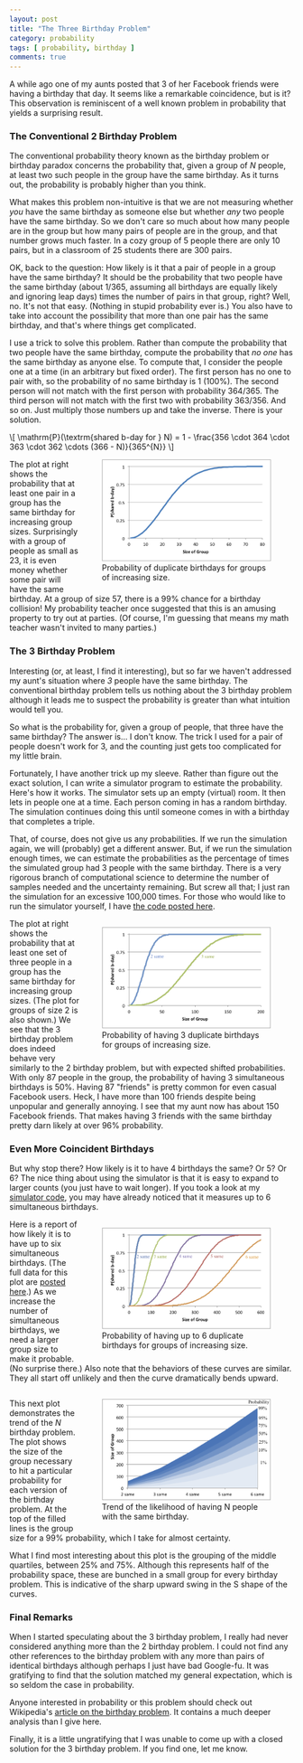 ```yaml
---
layout: post
title: "The Three Birthday Problem"
category: probability
tags: [ probability, birthday ]
comments: true
---
```


<script type="text/javascript"
  src="http://cdn.mathjax.org/mathjax/latest/MathJax.js?config=TeX-AMS-MML_HTMLorMML">
</script>

A while ago one of my aunts posted that 3 of her Facebook friends were
having a birthday that day. It seems like a remarkable coincidence, but is
it? This observation is reminiscent of a well known problem in probability
that yields a surprising result.

### The Conventional 2 Birthday Problem

The conventional probability theory known as the birthday problem or
birthday paradox concerns the probability that, given a group of _N_
people, at least two such people in the group have the same birthday. As it
turns out, the probability is probably higher than you think.

What makes this problem non-intuitive is that we are not measuring whether
_you_ have the same birthday as someone else but whether _any_ two people
have the same birthday. So we don't care so much about how many people are
in the group but how many pairs of people are in the group, and that number
grows much faster. In a cozy group of 5 people there are only 10 pairs, but
in a classroom of 25 students there are 300 pairs.

OK, back to the question: How likely is it that a pair of people in a group
have the same birthday? It should be the probability that two people have
the same birthday (about 1/365, assuming all birthdays are equally likely
and ignoring leap days) times the number of pairs in that group, right?
Well, no. It's not that easy. (Nothing in stupid probability ever is.) You
also have to take into account the possibility that more than one pair has
the same birthday, and that's where things get complicated.

I use a trick to solve this problem. Rather than compute the probability
that two people have the same birthday, compute the probability that _no
one_ has the same birthday as anyone else. To compute that, I consider the
people one at a time (in an arbitrary but fixed order). The first person
has no one to pair with, so the probability of no same birthday is 1
(100%). The second person will not match with the first person with
probability 364/365. The third person will not match with the first two
with probability 363/356. And so on. Just multiply those numbers up and
take the inverse. There is your solution.

<div>
\[
\mathrm{P}(\textrm{shared b-day for } N) = 
1 - \frac{356 \cdot 364 \cdot 363 \cdot 362 \cdots (366 - N)}{365^{N}}
\]
</div>

<figure style="float:right; width:300px;">
  <a href="/images/3-birthday-problem/plot-2-birthday.png">
    <img src="/images/3-birthday-problem/plot-2-birthday.png"
         alt="Duplicate birthday probabilities"
         width="300"
         height="180">
  </a>
  <figcaption>
    Probability of duplicate birthdays for groups of increasing size.
  </figcaption>
</figure>

The plot at right shows the probability that at least one pair in a group
has the same birthday for increasing group sizes. Surprisingly with a group
of people as small as 23, it is even money whether some pair will have the
same birthday. At a group of size 57, there is a 99% chance for a birthday
collision! My probability teacher once suggested that this is an amusing
property to try out at parties. (Of course, I'm guessing that means my math
teacher wasn't invited to many parties.)

### The 3 Birthday Problem

Interesting (or, at least, I find it interesting), but so far we haven't
addressed my aunt's situation where _3_ people have the same birthday. The
conventional birthday problem tells us nothing about the 3 birthday
problem although it leads me to suspect the probability is greater than
what intuition would tell you.

So what is the probability for, given a group of people, that three have
the same birthday? The answer is... I don't know. The trick I used for a
pair of people doesn't work for 3, and the counting just gets too
complicated for my little brain.

Fortunately, I have another trick up my sleeve. Rather than figure out the
exact solution, I can write a simulator program to estimate the
probability. Here's how it works. The simulator sets up an empty (virtual)
room. It then lets in people one at a time. Each person coming in has a
random birthday. The simulation continues doing this until someone comes in
with a birthday that completes a triple.

That, of course, does not give us any probabilities. If we run the
simulation again, we will (probably) get a different answer. But, if we run
the simulation enough times, we can estimate the probabilities as the
percentage of times the simulated group had 3 people with the same
birthday. There is a very rigorous branch of computational science to
determine the number of samples needed and the uncertainty remaining. But
screw all that; I just ran the simulation for an excessive 100,000
times. For those who would like to run the simulator yourself, I have [the
code posted here](https://gist.github.com/kmorel/6567225).

<figure style="float:right; width:300px;">
  <a href="/images/3-birthday-problem/plot-3-birthday.png">
    <img src="/images/3-birthday-problem/plot-3-birthday.png"
         alt="Triple duplicate birthday probabilities"
         width="300"
         height="180">
  </a>
  <figcaption>
    Probability of having 3 duplicate birthdays for groups of increasing size.
  </figcaption>
</figure>

The plot at right shows the probability that at least one set of three
people in a group has the same birthday for increasing group sizes. (The
plot for groups of size 2 is also shown.) We see that the 3 birthday
problem does indeed behave very similarly to the 2 birthday problem, but
with expected shifted probabilities. With only 87 people in the group, the
probability of having 3 simultaneous birthdays is 50%. Having 87 "friends"
is pretty common for even casual Facebook users. Heck, I have more than 100
friends despite being unpopular and generally annoying. I see that my aunt
now has about 150 Facebook friends. That makes having 3 friends with the
same birthday pretty darn likely at over 96% probability.

### Even More Coincident Birthdays

But why stop there? How likely is it to have 4 birthdays the same? Or 5? Or
6? The nice thing about using the simulator is that it is easy to expand to
larger counts (you just have to wait longer). If you took a look at my
[simulator code](https://gist.github.com/kmorel/6567225), you may have
already noticed that it measures up to 6 simultaneous birthdays.

<figure style="float:right; width:300px;">
  <a href="/images/3-birthday-problem/plot-6-birthday.png">
    <img src="/images/3-birthday-problem/plot-6-birthday.png"
         alt="Sextuple duplicate birthday probabilities"
         width="300"
         height="180">
  </a>
  <figcaption>
    Probability of having up to 6 duplicate birthdays for groups of
    increasing size.
  </figcaption>
</figure>

Here is a report of how likely it is to have up to six simultaneous
birthdays. (The full data for this plot are [posted
here](https://gist.github.com/kmorel/6567773).) As we increase the number
of simultaneous birthdays, we need a larger group size to make it
probable. (No surprise there.) Also note that the behaviors of these curves
are similar. They all start off unlikely and then the curve dramatically
bends upward.

<div style="clear:both"></div>

<figure style="float:right; width:300px;">
  <a href="/images/3-birthday-problem/plot-birthday-trend.png">
    <img src="/images/3-birthday-problem/plot-birthday-trend.png"
         alt="Birthday problem trend"
         width="300"
         height="180">
  </a>
  <figcaption>
    Trend of the likelihood of having <emph>N</emph> people with the same
    birthday.
  </figcaption>
</figure>

This next plot demonstrates the trend of the _N_ birthday problem. The plot
shows the size of the group necessary to hit a particular probability for
each version of the birthday problem. At the top of the filled lines is the
group size for a 99% probability, which I take for almost certainty.

What I find most interesting about this plot is the grouping of the middle
quartiles, between 25% and 75%. Although this represents half of the
probability space, these are bunched in a small group for every birthday
problem. This is indicative of the sharp upward swing in the S shape of the
curves.

### Final Remarks

When I started speculating about the 3 birthday problem, I really had never
considered anything more than the 2 birthday problem. I could not find any
other references to the birthday problem with any more than pairs of
identical birthdays although perhaps I just have bad Google-fu. It was
gratifying to find that the solution matched my general expectation, which
is so seldom the case in probability.

Anyone interested in probability or this problem should check out
Wikipedia's [article on the birthday
problem](http://en.wikipedia.org/wiki/Birthday_problem). It contains a much
deeper analysis than I give here.

Finally, it is a little ungratifying that I was unable to come up with a
closed solution for the 3 birthday problem. If you find one, let me know.
